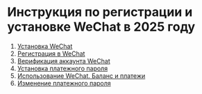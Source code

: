 # Инструкция по регистрации и установке WeChat в 2025 году
1. [Установка WeChat](##1)
2. [Регистрация в WeChat](##2)
3. [Верификация аккаунта WeChat](##3)
4. [Установка платежного пароля](##4)
5. [Использование WeChat. Баланс и платежи](##5)
6. [Изменение платежного пароля](##6)


<!--stackedit_data:
eyJoaXN0b3J5IjpbMTQ0NzA2MTc0MV19
-->